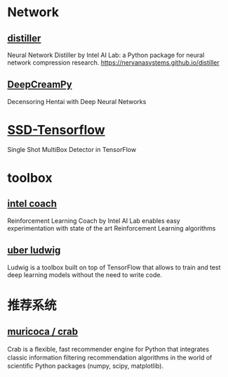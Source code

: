 


# Network

## [distiller](https://github.com/NervanaSystems/distiller)
Neural Network Distiller by Intel AI Lab: a Python package for neural network compression research. https://nervanasystems.github.io/distiller

## [DeepCreamPy](https://github.com/deeppomf/DeepCreamPy)
Decensoring Hentai with Deep Neural Networks

# [SSD-Tensorflow](https://github.com/balancap/SSD-Tensorflow)
Single Shot MultiBox Detector in TensorFlow



# toolbox
## [intel coach](https://github.com/NervanaSystems/coach)
Reinforcement Learning Coach by Intel AI Lab enables easy experimentation with state of the art Reinforcement Learning algorithms

## [uber ludwig](https://github.com/uber/ludwig)
Ludwig is a toolbox built on top of TensorFlow that allows to train and test deep learning models without the need to write code.

# 推荐系统
## [muricoca / crab](https://github.com/muricoca/crab)
Crab is a ﬂexible, fast recommender engine for Python that integrates classic information ﬁltering recommendation algorithms in the world of scientiﬁc Python packages (numpy, scipy, matplotlib).